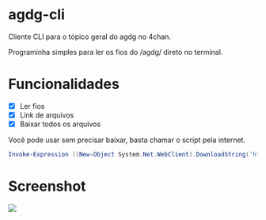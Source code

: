# agdg-cli
Cliente CLI para o tópico geral do agdg no 4chan.

Programinha simples para ler os fios do /agdg/ direto no terminal.

# Funcionalidades

- [X] Ler fios
- [X] Link de arquivos
- [X] Baixar todos os arquivos

Você pode usar sem precisar baixar, basta chamar o script pela internet.
```powershell
Invoke-Expression ((New-Object System.Net.WebClient).DownloadString('https://raw.githubusercontent.com/ussaohelcim/agdg-cli/main/agdg.ps1'))
```

# Screenshot

![](https://media.discordapp.net/attachments/633395912143667202/918194916570566706/unknown.png)